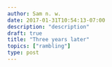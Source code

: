 ```yaml
---
author: Sam n. w.
date: 2017-01-31T10:54:13-07:00
description: "description"
draft: true
title: "Three years later"
topics: ["rambling"]
type: post
---
```



